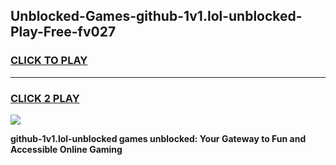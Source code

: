 
## Unblocked-Games-github-1v1.lol-unblocked-Play-Free-fv027
<h3>
<a href="https://premium76.site?title=github-1v1.lol-unblocked&ref=20M">CLICK TO PLAY</a></h3>
<hr>

<h3>
<a href="https://premium76.site?title=github-1v1.lol-unblocked&ref=20M">CLICK 2 PLAY</a>
  
</h3>

<a href="https://premium76.site?title=github-1v1.lol-unblocked&ref=19M"><img src="https://clearcache.store/games.png"></a>


**github-1v1.lol-unblocked games unblocked: Your Gateway to Fun and Accessible Online Gaming**
